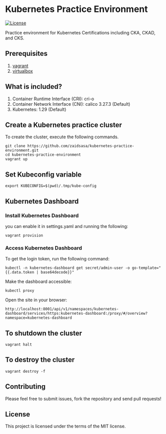# Kubernetes Practice Environment

[![License](https://img.shields.io/badge/License-MIT-blue.svg)](https://github.com/zaidsasa/kubernetes-practice-environment/blob/main/LICENSE)

Practice environment for Kubernetes Certifications including CKA, CKAD, and CKS.

## Prerequisites

1. [vagrant]
2. [virtualbox]

[vagrant]: https://developer.hashicorp.com/vagrant/install
[virtualbox]: https://www.virtualbox.org/wiki/Downloads

## What is included?

1. Container Runtime Interface (CRI): cri-o
2. Container Network Interface (CNI): calico 3.27.3 (Default)
3. Kubernetes: 1.29 (Default)

## Create a Kubernetes practice cluster
To create the cluster, execute the following commands.
```
git clone https://github.com/zaidsasa/kubernetes-practice-environment.git
cd kubernetes-practice-environment
vagrant up
```

## Set Kubeconfig variable
```
export KUBECONFIG=$(pwd)/.tmp/kube-config
```

## Kubernetes Dashboard

### Install Kubernetes Dashboard
you can enable it in settings.yaml and running the following:
```
vagrant provision
```

### Access Kubernetes Dashboard
To get the login token, run the following command:
```
kubectl -n kubernetes-dashboard get secret/admin-user -o go-template="{{.data.token | base64decode}}"
```
Make the dashboard accessible:
```
kubectl proxy
```
Open the site in your browser:
```
http://localhost:8001/api/v1/namespaces/kubernetes-dashboard/services/https:kubernetes-dashboard:/proxy/#/overview?namespace=kubernetes-dashboard
```

## To shutdown the cluster
```
vagrant halt
```

## To destroy the cluster
```
vagrant destroy -f
```

## Contributing

Please feel free to submit issues, fork the repository and send pull requests!

## License

This project is licensed under the terms of the MIT license.
